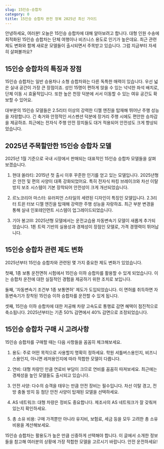 ```yaml
---
slug: 15인승-승합차
category: 0
title: 15인승 승합차 완전 정복 2025년 최신 가이드
---
```


안녕하세요, 여러분! 오늘은 15인승 승합차에 대해 알아보려고 합니다. 대형 인원 수송에 최적화된 15인승 승합차는 단체 여행이나 비즈니스 용도로 인기가 높은데요. 최근 관련 제도 변화와 함께 새로운 모델들이 출시되면서 주목받고 있습니다. 그럼 지금부터 자세히 살펴볼까요?

## 15인승 승합차의 특징과 장점

15인승 승합차는 일반 승용차나 소형 승합차와는 다른 독특한 매력이 있습니다. 우선 넓은 실내 공간이 가장 큰 장점이죠. 성인 15명이 편하게 앉을 수 있는 넉넉한 좌석 배치로, 단체 이동 시 효율적입니다. 또한 높은 천장 덕분에 서서 이동할 수 있는 여유 공간도 확보할 수 있어요.

대부분의 15인승 모델들은 2.5리터 이상의 강력한 디젤 엔진을 탑재해 뛰어난 주행 성능을 자랑합니다. 긴 축거와 안정적인 서스펜션 덕분에 장거리 주행 시에도 편안한 승차감을 제공하죠. 최근에는 전자식 주행 안전 장치들도 대거 적용되어 안전성도 크게 향상되었습니다.

## 2025년 주목할만한 15인승 승합차 모델

2025년 1월 기준으로 국내 시장에서 판매되는 대표적인 15인승 승합차 모델들을 살펴보겠습니다.

1. 현대 쏠라티: 2015년 첫 출시 이후 꾸준한 인기를 얻고 있는 모델입니다. 2025년형은 안전 및 편의 사양이 대폭 강화되었어요. 특히 전자식 파킹 브레이크와 차선 이탈 방지 보조 시스템이 기본 장착되어 안전성이 크게 개선되었습니다.

2. 르노코리아 마스터: 유러피언 스타일의 세련된 디자인이 특징인 모델입니다. 2.3리터 트윈 터보 디젤 엔진을 탑재해 강력한 주행 성능을 자랑하죠. 최근 부분 변경을 통해 실내 인포테인먼트 시스템이 업그레이드되었습니다.

3. 기아 봉고III: 2025년형 모델에서는 운전교습용 자동변속기 모델이 새롭게 추가되었습니다. 1톤 트럭 기반의 실용성과 경제성이 장점인 모델로, 가격 경쟁력이 뛰어납니다.

## 15인승 승합차 관련 제도 변화

2025년부터 15인승 승합차와 관련된 몇 가지 중요한 제도 변화가 있었습니다.

첫째, 1종 보통 운전면허 시험에서 15인승 이하 승합차를 활용할 수 있게 되었습니다. 이는 승합차 운전에 대한 실질적인 경험을 제공하기 위한 조치로 보입니다.

둘째, '자동변속기 조건부 1종 보통면허' 제도가 도입되었습니다. 이 면허를 취득하면 자동변속기가 장착된 15인승 이하 승합차를 운전할 수 있게 됩니다.

셋째, 15인승 이하 승합차에 대한 저공해 차량 고속도로 통행료 감면 혜택이 점진적으로 축소됩니다. 2025년부터는 기존 50% 감면에서 40% 감면으로 조정되었습니다.

## 15인승 승합차 구매 시 고려사항

15인승 승합차를 구매할 때는 다음 사항들을 꼼꼼히 체크해보세요.

1. 용도: 주로 어떤 목적으로 사용할지 명확히 정하세요. 학원 셔틀버스용인지, 비즈니스용인지, 아니면 레저용인지에 따라 적합한 모델이 다릅니다.

2. 연비: 대형 차량인 만큼 연료비 부담이 크므로 연비를 꼼꼼히 따져보세요. 최근에는 경제성을 높인 모델들도 출시되고 있습니다.

3. 안전 사양: 다수의 승객을 태우는 만큼 안전 장비는 필수입니다. 차선 이탈 경고, 전방 충돌 방지 등 첨단 안전 사양이 탑재된 모델을 선택하세요.

4. AS 네트워크: 대형 차량은 정비도 중요합니다. 제조사의 AS 네트워크가 잘 갖춰져 있는지 확인하세요.

5. 총 소유 비용: 구매 가격뿐만 아니라 유지비, 보험료, 세금 등을 모두 고려한 총 소유 비용을 계산해보세요.

15인승 승합차는 활용도가 높은 만큼 신중하게 선택해야 합니다. 이 글에서 소개한 정보들을 참고해 여러분의 상황에 가장 적합한 모델을 고르시기 바랍니다. 안전 운전하세요!